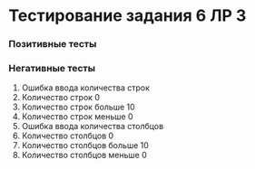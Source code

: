 # Тестирование задания 6 ЛР 3

### Позитивные тесты

### Негативные тесты

1. Ошибка ввода количества строк
2. Количество строк 0
3. Количество строк больше 10
4. Количество строк меньше 0
5. Ошибка ввода количества столбцов
6. Количество столбцов 0
7. Количество столбцов больше 10
8. Количество столбцов меньше 0
